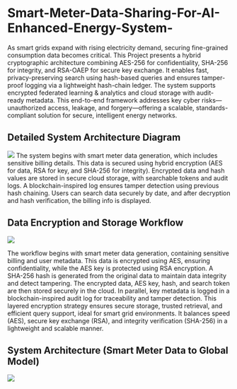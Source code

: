 # Smart-Meter-Data-Sharing-For-AI-Enhanced-Energy-System-
As smart grids expand with rising electricity demand, securing fine-grained consumption data becomes critical. This Project presents a hybrid cryptographic architecture combining AES-256 for confidentiality, SHA-256 for integrity, and RSA-OAEP for secure key exchange. It enables fast, privacy-preserving search using hash-based queries and ensures tamper-proof logging via a lightweight hash-chain ledger. The system supports encrypted federated learning & analytics and cloud storage with audit-ready metadata. This end-to-end framework addresses key cyber risks—unauthorized access, leakage, and forgery—offering a scalable, standards-compliant solution for secure, intelligent energy networks.

## Detailed System Architecture Diagram
<img src="https://github.com/Raja-719/Smart-Meter-Data-Sharing-For-AI-Enhanced-Energy-System-/blob/main/Images/Detailed%20System%20Architecture%20Diagram.png"/>
The system begins with smart meter data generation, which includes sensitive billing details.
This data is secured using hybrid encryption (AES for data, RSA for key, and SHA-256 for integrity).
Encrypted data and hash values are stored in secure cloud storage, with searchable tokens and audit logs.
A blockchain-inspired log ensures tamper detection using previous hash chaining.
Users can search data securely by date, and after decryption and hash verification, the billing info is displayed.

## Data Encryption and Storage Workflow 
<img src="https://github.com/Raja-719/Smart-Meter-Data-Sharing-For-AI-Enhanced-Energy-System-/blob/main/Images/Data%20Encryption%20and%20Storage%20Workflow.png"/>

The workflow begins with smart meter data generation, containing sensitive billing and user metadata.
This data is encrypted using AES, ensuring confidentiality, while the AES key is protected using RSA encryption.
A SHA-256 hash is generated from the original data to maintain data integrity and detect tampering.
The encrypted data, AES key, hash, and search token are then stored securely in the cloud.
In parallel, key metadata is logged in a blockchain-inspired audit log for traceability and tamper detection.
This layered encryption strategy ensures secure storage, trusted retrieval, and efficient query support, ideal for smart grid environments.
It balances speed (AES), secure key exchange (RSA), and integrity verification (SHA-256) in a lightweight and scalable manner.

## System Architecture (Smart Meter Data to Global Model)
<img src="https://github.com/Raja-719/Smart-Meter-Data-Sharing-For-AI-Enhanced-Energy-System-/blob/main/Images/System%20Architecture%20(Smart%20Meter%20Data%20to%20Global%20Model).png"/>
